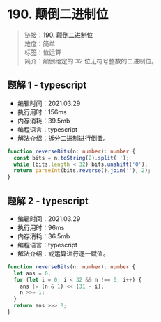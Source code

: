 # 190. 颠倒二进制位

> 链接：[190. 颠倒二进制位](https://leetcode-cn.com/problems/reverse-bits/)  
> 难度：简单  
> 标签：位运算  
> 简介：颠倒给定的 32 位无符号整数的二进制位。

## 题解 1 - typescript

- 编辑时间：2021.03.29
- 执行用时：156ms
- 内存消耗：39.5mb
- 编程语言：typescript
- 解法介绍：拆分二进制进行倒置。

```typescript
function reverseBits(n: number): number {
  const bits = n.toString(2).split('');
  while (bits.length < 32) bits.unshift('0');
  return parseInt(bits.reverse().join(''), 2);
}
```

## 题解 2 - typescript

- 编辑时间：2021.03.29
- 执行用时：96ms
- 内存消耗：36.5mb
- 编程语言：typescript
- 解法介绍：或运算进行逐一赋值。

```typescript
function reverseBits(n: number): number {
  let ans = 0;
  for (let i = 0; i < 32 && n !== 0; i++) {
    ans |= (n & 1) << (31 - i);
    n >>= 1;
  }
  return ans >>> 0;
}
```
